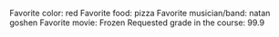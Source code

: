 Favorite color: red 
Favorite food: pizza
Favorite musician/band: natan goshen 
Favorite movie: Frozen
Requested grade in the course: 99.9 
